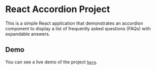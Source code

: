 # React Accordion Project

This is a simple React application that demonstrates an accordion component to display a list of frequently asked questions (FAQs) with expandable answers.

## Demo

You can see a live demo of the project [`here`](https://harrshhpattell.github.io/Accordion-react/).
